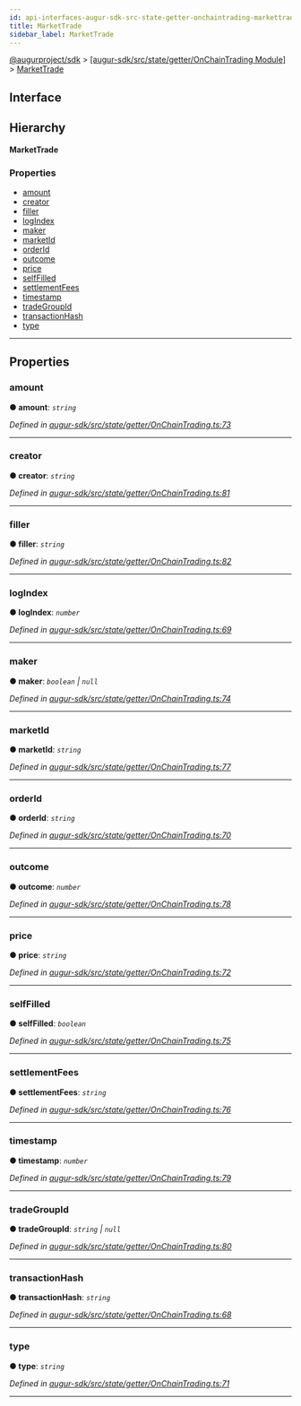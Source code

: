 ```yaml
---
id: api-interfaces-augur-sdk-src-state-getter-onchaintrading-markettrade
title: MarketTrade
sidebar_label: MarketTrade
---
```


[@augurproject/sdk](api-readme.md) > [[augur-sdk/src/state/getter/OnChainTrading Module]](api-modules-augur-sdk-src-state-getter-onchaintrading-module.md) > [MarketTrade](api-interfaces-augur-sdk-src-state-getter-onchaintrading-markettrade.md)

## Interface

## Hierarchy

**MarketTrade**

### Properties

* [amount](api-interfaces-augur-sdk-src-state-getter-onchaintrading-markettrade.md#amount)
* [creator](api-interfaces-augur-sdk-src-state-getter-onchaintrading-markettrade.md#creator)
* [filler](api-interfaces-augur-sdk-src-state-getter-onchaintrading-markettrade.md#filler)
* [logIndex](api-interfaces-augur-sdk-src-state-getter-onchaintrading-markettrade.md#logindex)
* [maker](api-interfaces-augur-sdk-src-state-getter-onchaintrading-markettrade.md#maker)
* [marketId](api-interfaces-augur-sdk-src-state-getter-onchaintrading-markettrade.md#marketid)
* [orderId](api-interfaces-augur-sdk-src-state-getter-onchaintrading-markettrade.md#orderid)
* [outcome](api-interfaces-augur-sdk-src-state-getter-onchaintrading-markettrade.md#outcome)
* [price](api-interfaces-augur-sdk-src-state-getter-onchaintrading-markettrade.md#price)
* [selfFilled](api-interfaces-augur-sdk-src-state-getter-onchaintrading-markettrade.md#selffilled)
* [settlementFees](api-interfaces-augur-sdk-src-state-getter-onchaintrading-markettrade.md#settlementfees)
* [timestamp](api-interfaces-augur-sdk-src-state-getter-onchaintrading-markettrade.md#timestamp)
* [tradeGroupId](api-interfaces-augur-sdk-src-state-getter-onchaintrading-markettrade.md#tradegroupid)
* [transactionHash](api-interfaces-augur-sdk-src-state-getter-onchaintrading-markettrade.md#transactionhash)
* [type](api-interfaces-augur-sdk-src-state-getter-onchaintrading-markettrade.md#type)

---

## Properties

<a id="amount"></a>

###  amount

**● amount**: *`string`*

*Defined in [augur-sdk/src/state/getter/OnChainTrading.ts:73](https://github.com/AugurProject/augur/blob/3727cd4ec9/packages/augur-sdk/src/state/getter/OnChainTrading.ts#L73)*

___
<a id="creator"></a>

###  creator

**● creator**: *`string`*

*Defined in [augur-sdk/src/state/getter/OnChainTrading.ts:81](https://github.com/AugurProject/augur/blob/3727cd4ec9/packages/augur-sdk/src/state/getter/OnChainTrading.ts#L81)*

___
<a id="filler"></a>

###  filler

**● filler**: *`string`*

*Defined in [augur-sdk/src/state/getter/OnChainTrading.ts:82](https://github.com/AugurProject/augur/blob/3727cd4ec9/packages/augur-sdk/src/state/getter/OnChainTrading.ts#L82)*

___
<a id="logindex"></a>

###  logIndex

**● logIndex**: *`number`*

*Defined in [augur-sdk/src/state/getter/OnChainTrading.ts:69](https://github.com/AugurProject/augur/blob/3727cd4ec9/packages/augur-sdk/src/state/getter/OnChainTrading.ts#L69)*

___
<a id="maker"></a>

###  maker

**● maker**: *`boolean` \| `null`*

*Defined in [augur-sdk/src/state/getter/OnChainTrading.ts:74](https://github.com/AugurProject/augur/blob/3727cd4ec9/packages/augur-sdk/src/state/getter/OnChainTrading.ts#L74)*

___
<a id="marketid"></a>

###  marketId

**● marketId**: *`string`*

*Defined in [augur-sdk/src/state/getter/OnChainTrading.ts:77](https://github.com/AugurProject/augur/blob/3727cd4ec9/packages/augur-sdk/src/state/getter/OnChainTrading.ts#L77)*

___
<a id="orderid"></a>

###  orderId

**● orderId**: *`string`*

*Defined in [augur-sdk/src/state/getter/OnChainTrading.ts:70](https://github.com/AugurProject/augur/blob/3727cd4ec9/packages/augur-sdk/src/state/getter/OnChainTrading.ts#L70)*

___
<a id="outcome"></a>

###  outcome

**● outcome**: *`number`*

*Defined in [augur-sdk/src/state/getter/OnChainTrading.ts:78](https://github.com/AugurProject/augur/blob/3727cd4ec9/packages/augur-sdk/src/state/getter/OnChainTrading.ts#L78)*

___
<a id="price"></a>

###  price

**● price**: *`string`*

*Defined in [augur-sdk/src/state/getter/OnChainTrading.ts:72](https://github.com/AugurProject/augur/blob/3727cd4ec9/packages/augur-sdk/src/state/getter/OnChainTrading.ts#L72)*

___
<a id="selffilled"></a>

###  selfFilled

**● selfFilled**: *`boolean`*

*Defined in [augur-sdk/src/state/getter/OnChainTrading.ts:75](https://github.com/AugurProject/augur/blob/3727cd4ec9/packages/augur-sdk/src/state/getter/OnChainTrading.ts#L75)*

___
<a id="settlementfees"></a>

###  settlementFees

**● settlementFees**: *`string`*

*Defined in [augur-sdk/src/state/getter/OnChainTrading.ts:76](https://github.com/AugurProject/augur/blob/3727cd4ec9/packages/augur-sdk/src/state/getter/OnChainTrading.ts#L76)*

___
<a id="timestamp"></a>

###  timestamp

**● timestamp**: *`number`*

*Defined in [augur-sdk/src/state/getter/OnChainTrading.ts:79](https://github.com/AugurProject/augur/blob/3727cd4ec9/packages/augur-sdk/src/state/getter/OnChainTrading.ts#L79)*

___
<a id="tradegroupid"></a>

###  tradeGroupId

**● tradeGroupId**: *`string` \| `null`*

*Defined in [augur-sdk/src/state/getter/OnChainTrading.ts:80](https://github.com/AugurProject/augur/blob/3727cd4ec9/packages/augur-sdk/src/state/getter/OnChainTrading.ts#L80)*

___
<a id="transactionhash"></a>

###  transactionHash

**● transactionHash**: *`string`*

*Defined in [augur-sdk/src/state/getter/OnChainTrading.ts:68](https://github.com/AugurProject/augur/blob/3727cd4ec9/packages/augur-sdk/src/state/getter/OnChainTrading.ts#L68)*

___
<a id="type"></a>

###  type

**● type**: *`string`*

*Defined in [augur-sdk/src/state/getter/OnChainTrading.ts:71](https://github.com/AugurProject/augur/blob/3727cd4ec9/packages/augur-sdk/src/state/getter/OnChainTrading.ts#L71)*

___

